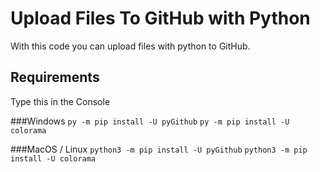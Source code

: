 # Upload Files To GitHub with Python
With this code you can upload files with python to GitHub.

## Requirements
Type this in the Console

###Windows
`py -m pip install -U pyGithub`
`py -m pip install -U colorama`


###MacOS / Linux
`python3 -m pip install -U pyGithub`
`python3 -m pip install -U colorama`
